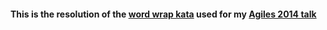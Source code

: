 #### This is the resolution of the [word wrap kata](http://codingdojo.org/cgi-bin/index.pl?KataWordWrap) used for my [Agiles 2014 talk](http://agiles2014.sched.org/event/75e37d1ff07889d60d102b1386e0358d#.VElttb5gvww)